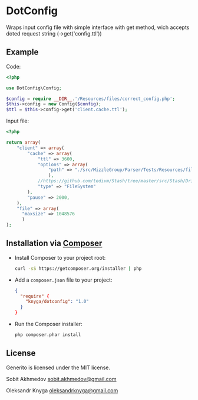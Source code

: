 DotConfig
========================
Wraps input config file with simple interface with get method, wich accepts doted request string (->get('config.ttl'))


Example
-----------

Code:

```php
<?php

use DotConfig\Config;

$config = require __DIR__.'/Resources/files/correct_config.php';
$this->config = new Config($config);
$ttl = $this->config->get('client.cache.ttl');
```

Input file:

```php
<?php

return array(
    "client" => array(
        "cache" => array(
            "ttl" => 3600,
            "options" => array(
                "path" => "./src/MizzleGroup/Parser/Tests/Resources/filecache"
                ),
            //https://github.com/tedivm/Stash/tree/master/src/Stash/Driver
            "type" => "FileSystem"
        ),
        "pause" => 2000,
    ),
    "file" => array(
      "maxsize" => 1048576
      )
);
```


Installation via [Composer](http://getcomposer.org/)
------------

 * Install Composer to your project root:
    ```bash
    curl -sS https://getcomposer.org/installer | php
    ```

 * Add a `composer.json` file to your project:
    ```json
    {
      "require" {
        "knyga/dotconfig": "1.0"
      }
    }
    ```

 * Run the Composer installer:
    ```bash
    php composer.phar install
    ```

License
-------

Generito is licensed under the MIT license.

Sobit Akhmedov <sobit.akhmedov@gmail.com>

Oleksandr Knyga <oleksandrknyga@gmail.com>
